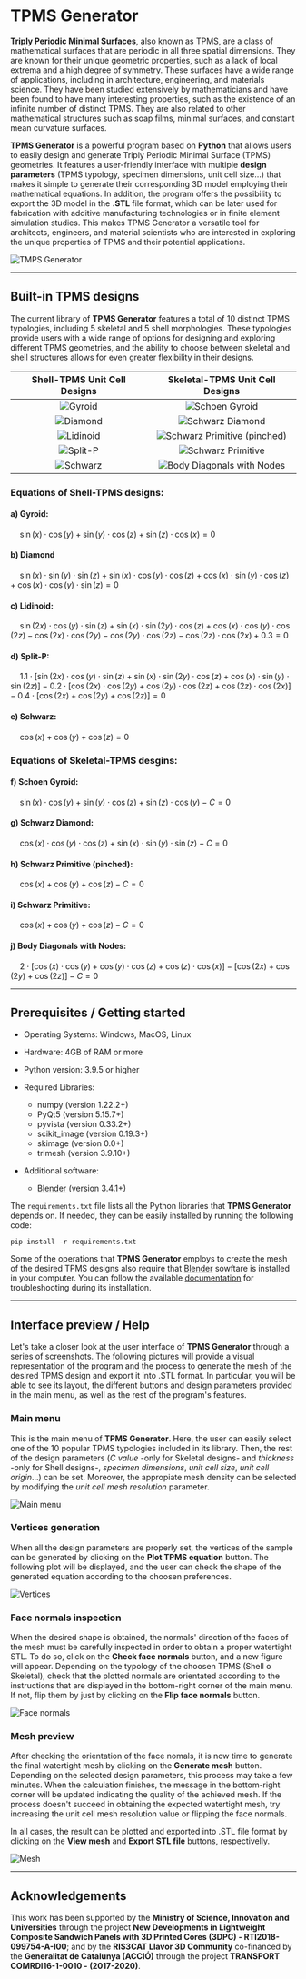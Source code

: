 # TPMS Generator

**Triply Periodic Minimal Surfaces**, also known as TPMS, are a class of mathematical surfaces that are periodic in all three spatial dimensions. They are known for their unique geometric properties, such as a lack of local extrema and a high degree of symmetry. These surfaces have a wide range of applications, including in architecture, engineering, and materials science. They have been studied extensively by mathematicians and have been found to have many interesting properties, such as the existence of an infinite number of distinct TPMS. They are also related to other mathematical structures such as soap films, minimal surfaces, and constant mean curvature surfaces.

**TPMS Generator** is a powerful program based on **Python** that allows users to easily design and generate Triply Periodic Minimal Surface (TPMS) geometries. It features a user-friendly interface with multiple **design parameters** (TPMS typology, specimen dimensions, unit cell size…) that makes it simple to generate their corresponding 3D model employing their mathematical equations. In addition, the program offers the possibility to export the 3D model in the **.STL** file format, which can be later used for fabrication with additive manufacturing technologies or in finite element simulation studies. This makes TPMS Generator a versatile tool for architects, engineers, and material scientists who are interested in exploring the unique properties of TPMS and their potential applications.

![TMPS Generator](https://user-images.githubusercontent.com/81706331/212510877-8d9f0b71-1191-43bf-b86f-1970e8b71af8.png)

---

## Built-in TPMS designs

The current library of **TPMS Generator** features a total of 10 distinct TPMS typologies, including 5 skeletal and 5 shell morphologies. These typologies provide users with a wide range of options for designing and exploring different TPMS geometries, and the ability to choose between skeletal and shell structures allows for even greater flexibility in their designs.

| Shell-TPMS Unit Cell Designs             |  Skeletal-TPMS Unit Cell Designs |
:-------------------------:|:-------------------------:
![Gyroid](https://user-images.githubusercontent.com/81706331/212520075-61342071-74e8-4a0c-abcf-6d7c4e0b2b0f.png) | ![Schoen Gyroid](https://user-images.githubusercontent.com/81706331/212520098-fa5b5f22-cd61-4911-96df-fa7c7154e5f3.png)
![Diamond](https://user-images.githubusercontent.com/81706331/212520079-ea284516-671c-4ec8-8540-510663d1fe84.png) | ![Schwarz Diamond](https://user-images.githubusercontent.com/81706331/212520101-3db607d9-cc28-4036-9d74-31e0583dd23d.png)
![Lidinoid](https://user-images.githubusercontent.com/81706331/212520087-77b587e0-c96f-4ed0-846e-e0ff68a5f94c.png) | ![Schwarz Primitive (pinched)](https://user-images.githubusercontent.com/81706331/212520106-87890470-5ee5-4857-b95c-2b7d2bcd28e5.png)
![Split-P](https://user-images.githubusercontent.com/81706331/212520090-54eccde5-42f4-4c08-9005-09529f2ea752.png) | ![Schwarz Primitive](https://user-images.githubusercontent.com/81706331/212520110-a109381d-d538-4e91-8528-9b3cc7bc4d04.png)
![Schwarz](https://user-images.githubusercontent.com/81706331/212520094-0863ce69-5f61-41ea-a1cc-f3939d13902a.png) | ![Body Diagonals with Nodes](https://user-images.githubusercontent.com/81706331/212520113-e11ff779-645f-43e4-ad5d-1994a2a10e17.png)

### Equations of Shell-TPMS designs:

#### a) Gyroid:

$\quad \sin(x) \cdot \cos(y) + \sin(y) \cdot \cos(z) + \sin(z) \cdot \cos(x) = 0$

#### b) Diamond

$\quad \sin(x) \cdot \sin(y) \cdot \sin(z) + \sin(x) \cdot \cos(y) \cdot \cos(z) + \cos(x) \cdot \sin(y) \cdot \cos(z) + \cos(x) \cdot \cos(y) \cdot \sin(z) = 0$

#### c) Lidinoid:

$\quad \sin(2x) \cdot \cos(y) \cdot \sin(z) + \sin(x) \cdot \sin(2y) \cdot \cos(z) + \cos(x) \cdot \cos(y) \cdot \cos(2z) - \cos(2x) \cdot \cos(2y) - \cos(2y) \cdot \cos(2z) - \cos(2z) \cdot \cos(2x) + 0.3 = 0$

#### d) Split-P:

$\quad 1.1 \cdot \left[ \sin(2x) \cdot \cos(y) \cdot \sin(z) + \sin(x) \cdot \sin(2y) \cdot \cos(z) + \cos(x) \cdot \sin(y) \cdot \sin(2z) \right] - 0.2 \cdot \left[ \cos(2x) \cdot \cos(2y) + \cos(2y) \cdot \cos(2z) + \cos(2z) \cdot \cos(2x) \right] - 0.4 \cdot \left[ \cos(2x) + \cos(2y) + \cos(2z) \right] = 0$

#### e) Schwarz:

$\quad \cos(x) + \cos(y) + \cos(z) = 0$

### Equations of Skeletal-TPMS desgins:

#### f) Schoen Gyroid:

$\quad \sin(x) \cdot \cos(y) + \sin(y) \cdot \cos(z) + \sin(z) \cdot \cos(y) - C = 0$

#### g) Schwarz Diamond:

$\quad \cos(x) \cdot \cos(y) \cdot \cos(z) + \sin(x) \cdot \sin(y) \cdot \sin(z) - C = 0$

#### h) Schwarz Primitive (pinched):

$\quad \cos(x) + \cos(y) + \cos(z) - C = 0$

#### i) Schwarz Primitive:

$\quad \cos(x) + \cos(y) + \cos(z) - C = 0$

#### j) Body Diagonals with Nodes:

$\quad 2 \cdot \left[ \cos(x) \cdot \cos(y) + \cos(y) \cdot \cos(z) + \cos(z) \cdot \cos(x) \right] - \left[ \cos(2x) + \cos(2y) + \cos(2z) \right] - C = 0$

---

## Prerequisites / Getting started

- Operating Systems: Windows, MacOS, Linux
- Hardware: 4GB of RAM or more
- Python version: 3.9.5 or higher
- Required Libraries:
    - numpy (version 1.22.2+)
    - PyQt5 (version 5.15.7+)
    - pyvista (version 0.33.2+)
    - scikit_image (version 0.19.3+)
    - skimage (version 0.0+)
    - trimesh (version 3.9.10+)

- Additional software:
    - [Blender](https://www.blender.org/download/) (version 3.4.1+)

The `requirements.txt` file lists all the Python libraries that **TPMS Generator** depends on. If needed, they can be easily installed by running the following code:

```
pip install -r requirements.txt
```

Some of the operations that **TPMS Generator** employs to create the mesh of the desired TPMS designs also require that [Blender](https://www.blender.org/download/) sowftare is installed in your computer. You can follow the available [documentation](https://www.blender.org/support/) for troubleshooting during its installation.

---

## Interface preview / Help

Let's take a closer look at the user interface of **TPMS Generator** through a series of screenshots. The following pictures will provide a visual representation of the program and the process to generate the mesh of the desired TPMS design and export it into .STL format. In particular, you will be able to see its layout, the different buttons and design parameters provided in the main menu, as well as the rest of the program's features.

### Main menu

This is the main menu of **TPMS Generator**. Here, the user can easily select one of the 10 popular TPMS typologies included in its library. Then, the rest of the design parameters (*C value* -only for Skeletal designs- and *thickness* -only for Shell designs-, *specimen dimensions*, *unit cell size*, *unit cell origin*…) can be set. Moreover, the appropiate mesh density can be selected by modifying the *unit cell mesh resolution* parameter.

![Main menu](https://user-images.githubusercontent.com/81706331/212514913-523a5204-5409-4afa-8dc5-0ea14fc26ac9.png)

### Vertices generation

When all the design parameters are properly set, the vertices of the sample can be generated by clicking on the **Plot TPMS equation** button. The following plot will be displayed, and the user can check the shape of the generated equation according to the choosen preferences.

![Vertices](https://user-images.githubusercontent.com/81706331/212511031-57cb2c76-9377-42b5-8ea9-aafbf7140e48.png)

### Face normals inspection

When the desired shape is obtained, the normals' direction of the faces of the mesh must be carefully inspected in order to obtain a proper watertight STL. To do so, click on the **Check face normals** button, and a new figure will appear. Depending on the typology of the choosen TPMS (Shell o Skeletal), check that the plotted normals are orientated according to the instructions that are displayed in the bottom-right corner of the main menu. If not, flip them by just by clicking on the **Flip face normals** button.

![Face normals](https://user-images.githubusercontent.com/81706331/212511074-81564c47-6f31-48ff-862f-7ebbc986c726.png)

### Mesh preview

After checking the orientation of the face nomals, it is now time to generate the final watertight mesh by clicking on the **Generate mesh** button. Depending on the selected design parameters, this process may take a few minutes. When the calculation finishes, the message in the bottom-right corner will be updated indicating the quality of the achieved mesh. If the process doesn't succeed in obtaining the expected watertight mesh, try increasing the unit cell mesh resolution value or flipping the face normals.

In all cases, the result can be plotted and exported into .STL file format by clicking on the **View mesh** and **Export STL file** buttons, respectivelly.

![Mesh](https://user-images.githubusercontent.com/81706331/212511172-339de4fe-e169-4aa8-9791-4215f01efe70.png)

---

## Acknowledgements

This work has been supported by the **Ministry of Science, Innovation and Universities** through the project **New Developments in Lightweight Composite Sandwich Panels with 3D Printed Cores (3DPC) - RTI2018-099754-A-I00**; and by the **RIS3CAT Llavor 3D Community** co-financed by the **Generalitat de Catalunya (ACCIÓ)** through the project **TRANSPORT COMRDI16-1-0010 - (2017-2020)**.